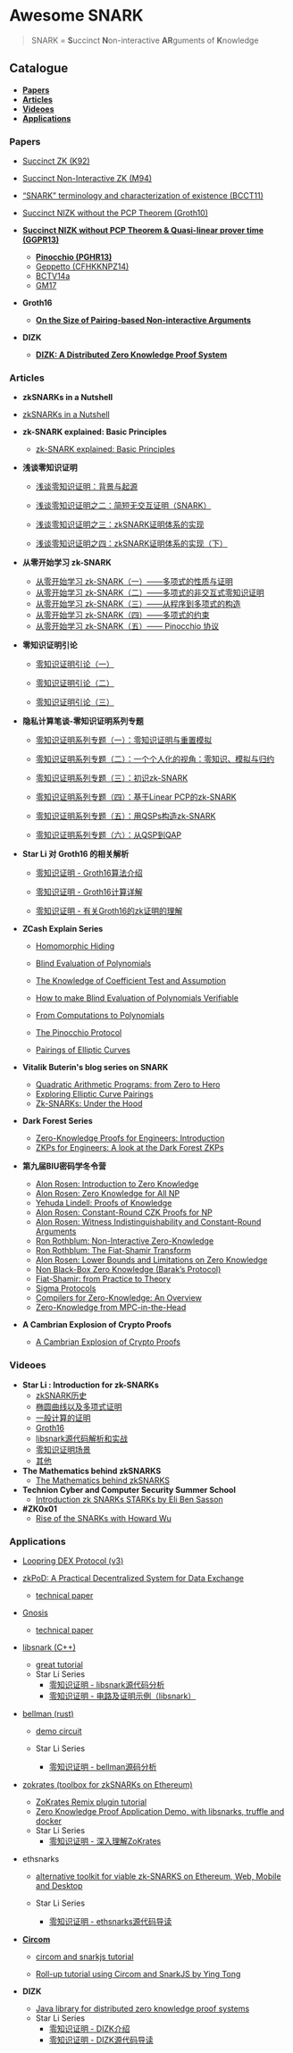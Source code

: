 # Awesome SNARK

> SNARK = **S**uccinct **N**on-interactive **AR**guments of **K**nowledge

## Catalogue

- [**Papers**](#Papers)
- [**Articles**](#Articles)
- [**Videoes**](#Videoes)
- [**Applications**](#Applications)

### Papers

- [Succinct ZK (K92)](https://people.csail.mit.edu/vinodv/6892-Fall2013/efficientargs.pdf)
- [Succinct Non-Interactive ZK (M94)](https://projecteuclid.org/download/pdf_1/euclid.lnl/1235415908)
- [“SNARK” terminology and characterization of existence (BCCT11)](https://eprint.iacr.org/2011/443)
- [Succinct NIZK without the PCP Theorem (Groth10)](http://www0.cs.ucl.ac.uk/staff/J.Groth/ShortNIZK.pdf)
- [**Succinct NIZK without PCP Theorem & Quasi-linear prover time (GGPR13)**](https://eprint.iacr.org/2012/215)
  - [**Pinocchio (PGHR13)**](https://eprint.iacr.org/2013/279.pdf)
  - [Geppetto (CFHKKNPZ14)](https://eprint.iacr.org/2014/976)
  - [BCTV14a](https://eprint.iacr.org/2013/879)
  - [GM17](https://eprint.iacr.org/2017/540.pdf)

- **Groth16**
  - [**On the Size of Pairing-based Non-interactive Arguments**](https://eprint.iacr.org/2016/260.pdf)
- **DIZK**
  - [**DIZK: A Distributed Zero Knowledge Proof System**](https://eprint.iacr.org/2018/691.pdf)

### Articles

- **zkSNARKs in a Nutshell**
- [zkSNARKs in a Nutshell](https://chriseth.github.io/notes/articles/zksnarks/zksnarks.pdf)
- **zk-SNARK explained: Basic Principles**
  
  - [zk-SNARK explained: Basic Principles](https://blog.coinfabrik.com/wp-content/uploads/2018/12/zkSNARKexplained.pdf)
- **浅谈零知识证明**

  - [浅谈零知识证明：背景与起源](https://zhuanlan.zhihu.com/p/98077048)

  - [浅谈零知识证明之二：简短无交互证明（SNARK）](https://zhuanlan.zhihu.com/p/150246147)
  - [浅谈零知识证明之三：zkSNARK证明体系的实现](https://zhuanlan.zhihu.com/p/150752963)
  - [浅谈零知识证明之四：zkSNARK证明体系的实现（下）](https://zhuanlan.zhihu.com/p/159003974)
- **从零开始学习 zk-SNARK**

  - [从零开始学习 zk-SNARK（一）——多项式的性质与证明](https://mp.weixin.qq.com/s?__biz=MzIxNjkwODE5NQ==&mid=2247484148&idx=1&sn=7cc0f42d16cdc9dd3ec9aced08b68ee8&chksm=9780aa38a0f7232e5ed8f939f4ef2dd9a6fa8be0514adb552ca0139cbe4815bc2d3804ca70cf&scene=21#wechat_redirect)
  - [从零开始学习 zk-SNARK（二）——多项式的非交互式零知识证明](http://mp.weixin.qq.com/s?__biz=MzIxNjkwODE5NQ==&mid=2247484247&idx=1&sn=f6ebfc82f105b6253f7d3b97ad77dc22&chksm=9780ab9ba0f7228dbd9d63a46b8aeaabc791b833ca9372a74978d0a496c4d4f4083b347b373f&scene=21#wechat_redirect)
  - [从零开始学习 zk-SNARK（三）——从程序到多项式的构造](https://mp.weixin.qq.com/s?__biz=MzIxNjkwODE5NQ==&mid=2247484357&idx=1&sn=c07ab2eab9fc81122f4788418eba2af1&chksm=9780ab09a0f7221f0eb5049da5056bdbe9702a6fc03e3d053ad18ea60e9d75c2037ad545e1a0&scene=21#wechat_redirect)
  - [从零开始学习 zk-SNARK（四）——多项式的约束](https://mp.weixin.qq.com/s?__biz=MzIxNjkwODE5NQ==&mid=2247484591&idx=1&sn=f93a4197ebea256a2d4b428aa0440b71&chksm=9780ac63a0f72575ddb8cad0db4844e441ab17aee870c9f32c4f7716f4297b90b4750784cab7&scene=21#wechat_redirect)
  - [从零开始学习 zk-SNARK（五）—— Pinocchio 协议](https://mp.weixin.qq.com/s?__biz=MzIxNjkwODE5NQ==&mid=2247484672&idx=1&sn=a41bc8436703e8e2bab9ad16634956e5&chksm=9780adcca0f724dadb06f670a9b783c6d50426354e408b3b7a7d7f5d21dddc061c7cc9aa19ac&scene=126&sessionid=1582877142&key=8acab5498f5cdd67ccdcd60cacf7129275858b33cf051cb3d67903d157d9350a31006558d408e9ffe0a1da53f002b6cb74a1b7508974921c75e2814d68a474b1ba4ee891ad6afe73cb35216da65831a8&ascene=1&uin=MjkxMDEwNDIxNg%3D%3D&devicetype=Windows+10&version=6208006f&lang=zh_CN&exportkey=AWgf%2Bf10pjTA0YsptVykVCg%3D&pass_ticket=eANWZ1i%2FBVe2hlVxaFZlGG9Ldcz1txhiBosrZnI%2FCCsXSH3S0fEMOZdkQFdlShrQ)
- **零知识证明引论**

  - [零知识证明引论（一）](https://mp.weixin.qq.com/s?__biz=MzU5Nzk4MTMwMg==&mid=2247488922&idx=1&sn=a57b852193bfabf709d1db2989223dcc&chksm=fe4a7483c93dfd9591f3382bb3ea5cf00ae93117823c1fa5485aee4bf1c4b638adacb61a35c2&scene=178&cur_album_id=1594821581158055936#rd)

  - [零知识证明引论（二）](https://mp.weixin.qq.com/s?__biz=MzU5Nzk4MTMwMg==&mid=2247490390&idx=1&sn=b700e3bdf0d821871fd9e583cdc8b910&chksm=fe4a7a4fc93df3598498892a67243594eedd64be28c3dab8412f56c0d83d3fc481c73b17f70f&scene=178&cur_album_id=1594821581158055936#rd)
  - [零知识证明引论（三）](https://mp.weixin.qq.com/s/VM7BTUix54NrGrcSKad2-Q)
- **隐私计算笔谈-零知识证明系列专题**

  - [零知识证明系列专题（一）：零知识证明与重置模拟](https://mp.weixin.qq.com/s?__biz=MzU0ODg1NDc1MQ==&mid=2247489786&idx=1&sn=338b316c0368410379c46318cd60ea92&chksm=fbb9964accce1f5c573f3b7cd3fe220da1b9723d0e112a308ed686da1c932f065c0c786cd792&scene=21#wechat_redirect)
  - [零知识证明系列专题（二）：一个个人化的视角：零知识、模拟与归约](https://mp.weixin.qq.com/s?__biz=MzU0ODg1NDc1MQ==&mid=2247489993&idx=1&sn=0657d366530ac21e49d3a9a8083631a9&chksm=fbb99779ccce1e6f5df4c6a22d7de601de883585728788981c49bc5145d422f40d6bbd087cdc&scene=21#wechat_redirect)
  - [零知识证明系列专题（三）：初识zk-SNARK](https://mp.weixin.qq.com/s/cdchHTNIlT88mDZwu2yKxw)
  - [零知识证明系列专题（四）：基于Linear PCP的zk-SNARK](https://mp.weixin.qq.com/s/ZYmzn4-LfUD1o9NtDM8ahQ)
  - [零知识证明系列专题（五）：用QSPs构造zk-SNARK](https://mp.weixin.qq.com/s/ksTFqX99zQDS0ECn7AqDQw)
  
  - [零知识证明系列专题（六）：从QSP到QAP](https://mp.weixin.qq.com/s/kXXdvNhRvsdLpv1UUIACQw)
- **Star Li 对 Groth16 的相关解析**

  - [零知识证明 - Groth16算法介绍](https://mp.weixin.qq.com/s/SguBb5vyAm2Vzht7WKgzug)

  - [零知识证明 - Groth16计算详解](https://mp.weixin.qq.com/s?__biz=MzU5MzMxNTk2Nw==&mid=2247486744&idx=1&sn=26425829ffedf25e9cf2652eb2dd24cd&chksm=fe131c08c964951ee9ce7204425b0f38a15a87e09da9fa44219ca3b53f2572dffe34904f8b60&scene=178&cur_album_id=1458661849167511555#rd)

  - [零知识证明 - 有关Groth16的zk证明的理解](https://mp.weixin.qq.com/s/x1ggw3VplXAIeL87D5bUfw)
- **ZCash Explain Series**

  - [Homomorphic Hiding](https://z.cash/blog/snark-explain)

  - [Blind Evaluation of Polynomials](https://z.cash/blog/snark-explain2)
  - [The Knowledge of Coefficient Test and Assumption](https://z.cash/blog/snark-explain3)
  - [How to make Blind Evaluation of Polynomials Verifiable](https://z.cash/blog/snark-explain4)
  - [From Computations to Polynomials](https://z.cash/blog/snark-explain5)
  - [The Pinocchio Protocol](https://z.cash/blog/snark-explain6)
  - [Pairings of Elliptic Curves](https://z.cash/blog/snark-explain7)
- **Vitalik Buterin's blog series on SNARK**
  - [Quadratic Arithmetic Programs: from Zero to Hero](https://medium.com/@VitalikButerin/quadratic-arithmetic-programs-from-zero-to-hero-f6d558cea649)
  - [Exploring Elliptic Curve Pairings](https://medium.com/@VitalikButerin/exploring-elliptic-curve-pairings-c73c1864e627)
  - [Zk-SNARKs: Under the Hood](https://medium.com/@VitalikButerin/zk-snarks-under-the-hood-b33151a013f6)
- **Dark Forest Series**

  - [Zero-Knowledge Proofs for Engineers: Introduction](https://blog.zkga.me/intro-to-zksnarks)
  - [ZKPs for Engineers: A look at the Dark Forest ZKPs](https://blog.zkga.me/df-init-circuit)
- **第九届BIU密码学冬令营**

  - [Alon Rosen: Introduction to Zero Knowledge](https://mp.weixin.qq.com/s?__biz=MzUzOTAxMjk2OQ==&mid=2247494043&idx=1&sn=0b31475c88222aca181633953c88dc99&chksm=facc539dcdbbda8b897784779af5cc57a92c7bbc834d795c9f0ba5f84dc9e3c2fe85f0881802&scene=21#wechat_redirect)
  - [Alon Rosen: Zero Knowledge for All NP](https://mp.weixin.qq.com/s?__biz=MzUzOTAxMjk2OQ==&mid=2247494091&idx=1&sn=01d79903f502a6ef3aef521abfc46d1c&chksm=facc53cdcdbbdadbd33e15334a96925f231a0c5ec9d5395ee0342684ae2afb9b40493055086d&scene=21#wechat_redirect) 
  - [Yehuda Lindell: Proofs of Knowledge](https://mp.weixin.qq.com/s?__biz=MzUzOTAxMjk2OQ==&mid=2247494131&idx=1&sn=747f7137e8d0303c340c7d98680242c7&chksm=facc53f5cdbbdae3f8dd216b701b0d3ec9104476709c451dbf5ee16c527f983128a50372a74a&scene=21#wechat_redirect) 
  - [Alon Rosen: Constant-Round CZK Proofs for NP](https://mp.weixin.qq.com/s?__biz=MzUzOTAxMjk2OQ==&mid=2247494162&idx=1&sn=66604cd7f3ec72860b2565c24e317a40&chksm=facc5014cdbbd9026b91bf186859e97530786b0c173749a73fd0292f37ffc59870e4be5a7cb2&scene=21#wechat_redirect)
  - [Alon Rosen: Witness Indistinguishability and Constant-Round Arguments](https://mp.weixin.qq.com/s?__biz=MzUzOTAxMjk2OQ==&mid=2247494224&idx=1&sn=90e766fe4b20f8e67131d2e15a9498bc&chksm=facc5056cdbbd940bdce9c9591b7b773e66d28640e7bee82688367a1f04a37b77ea35aaf44fb&scene=21#wechat_redirect)
  - [Ron Rothblum: Non-Interactive Zero-Knowledge](https://mp.weixin.qq.com/s?__biz=MzUzOTAxMjk2OQ==&mid=2247494281&idx=1&sn=e2ddcff1b16569cb8d99d0bdacc5249f&chksm=facc508fcdbbd999dfc229d6c4c967a24ee4e95a8c9f97c264402bb2504a1d90deba27c59618&scene=21#wechat_redirect)
  - [Ron Rothblum: The Fiat-Shamir Transform](https://mp.weixin.qq.com/s?__biz=MzUzOTAxMjk2OQ==&mid=2247494320&idx=1&sn=83c1c90b04b5b0fdf6f55a26ee4a8631&chksm=facc50b6cdbbd9a0507536827d59bf7ea27c9fda4c99894deada0779875c5447a29188e2ef96&scene=21#wechat_redirect) 
  - [Alon Rosen: Lower Bounds and Limitations on Zero Knowledge](https://mp.weixin.qq.com/s/8PRus-sYqWrlysPh1xX1mQ)
  - [Non Black-Box Zero Knowledge (Barak’s Protocol)](https://mp.weixin.qq.com/s/eHYd2ZK06TFV5U8iO6ffIQ)
  - [Fiat-Shamir: from Practice to Theory](https://mp.weixin.qq.com/s/CfHWL_IqSn7cj60qqS-HiQ)
  - [Sigma Protocols](https://mp.weixin.qq.com/s/gfOTE3XC7UR1ZBmbrgVMzg)
  - [Compilers for Zero-Knowledge: An Overview](https://mp.weixin.qq.com/s/_hWgqTm3eywHoV5HIVmhZQ)
  - [Zero-Knowledge from MPC-in-the-Head](https://mp.weixin.qq.com/s/3WbiZcO3t-HaXtmVv_ItfA)
- **A Cambrian Explosion of Crypto Proofs**
  - [A Cambrian Explosion of Crypto Proofs](https://nakamoto.com/cambrian-explosion-of-crypto-proofs/)

### Videoes

- **Star Li : Introduction for zk-SNARKs**
  - [zkSNARK历史](https://www.bilibili.com/video/BV1q741147nq)
  - [椭圆曲线以及多项式证明](https://www.bilibili.com/video/BV1z7411472z/?spm_id_from=333.788.videocard.0)
  - [一般计算的证明](https://www.bilibili.com/video/BV1pT4y1u7gA)
  - [Groth16](https://www.bilibili.com/video/BV1pa4y1e7EY)
  - [libsnark源代码解析和实战](https://www.bilibili.com/video/BV1qA411t7QP)
  - [零知识证明场景](https://www.bilibili.com/video/BV1Gg4y1B7CT)
  - [其他](https://www.bilibili.com/video/BV14e411W7Db)
- **The Mathematics behind zkSNARKS**
  - [The Mathematics behind zkSNARKS](https://www.youtube.com/watch?v=iRQw2RpQAVc&t=2903s&ab_channel=LeastAuthority)
- **Technion Cyber and Computer Security Summer School**
  - [Introduction zk SNARKs STARKs by Eli Ben Sasson](https://www.youtube.com/watch?v=VUN35BC11Qw&ab_channel=Technion)
- **#ZK0x01**
  - [Rise of the SNARKs with Howard Wu](https://www.youtube.com/watch?v=Hig_1ZFbWRM&ab_channel=ZeroKnowledge)

### Applications

- [Loopring DEX Protocol (v3)](https://github.com/Loopring/protocols/blob/master/packages/loopring_v3/DESIGN.md)

- [zkPoD: A Practical Decentralized System for Data Exchange](https://github.com/sec-bit/zkPoD-node)
  
  - [technical paper](https://sec-bit.github.io/zkPoD-node/paper.pdf)
  
- [Gnosis](https://github.com/gnosis)
  
  - [technical paper](https://github.com/gnosis/dex-research/blob/master/dFusion/dfusion.v1.pdf)
  
- [libsnark (C++)](https://github.com/scipr-lab/libsnark)

  - [great tutorial](https://github.com/christianlundkvist/libsnark-tutorial)
  - Star Li Series
    - [零知识证明 - libsnark源代码分析](https://mp.weixin.qq.com/s?__biz=MzU5MzMxNTk2Nw==&mid=2247486482&idx=1&sn=407d59e7fc47de0e929c653ce00eb260&chksm=fe131d02c9649414b27a0684ce950b2a63a84ca9c901f81b7251964befd3388e0f616df5bd4b&scene=21#wechat_redirect)
    - [零知识证明 - 电路及证明示例（libsnark）](https://mp.weixin.qq.com/s?__biz=MzU5MzMxNTk2Nw==&mid=2247486944&idx=1&sn=afafb5d81ff3317e4b98b669b12f837a&chksm=fe131cf0c96495e6223f41da2ad730e10c52c62c1ac1fc599fdde3b6e77251c5be4bb0e6469e&scene=21#wechat_redirect)

- [bellman (rust)](https://github.com/zkcrypto/bellman/)

  - [demo circuit](https://github.com/ebfull/bellman-demo)

  - Star Li Series
    - [零知识证明 - bellman源码分析](https://mp.weixin.qq.com/s?__biz=MzU5MzMxNTk2Nw==&mid=2247486293&idx=1&sn=f742b0df7f65384d9812a2b4c5ced561&chksm=fe131a45c9649353cce6b2de9fa63322f97f384ca6da2bce79f97afa6d8b8c193a76575cc1e8&scene=21#wechat_redirect)

- [zokrates (toolbox for zkSNARKs on Ethereum)](https://github.com/Zokrates/ZoKrates)

  - [ZoKrates Remix plugin tutorial](https://medium.com/coinmonks/zokrates-zksnarks-on-ethereum-made-easy-8022300f8ba6)
  - [Zero Knowledge Proof Application Demo, with libsnarks, truffle and docker](https://medium.com/hackernoon/zero-knowledge-proof-application-demo-2a457cfc73c1)
  - Star Li Series
    - [零知识证明 - 深入理解ZoKrates](https://mp.weixin.qq.com/s?__biz=MzU5MzMxNTk2Nw==&mid=2247486383&idx=1&sn=4b11dcdc3451809e9fffad517b7435d2&chksm=fe131abfc96493a9a14d452e64cd23d6343c6de9515c6108d061c817b703c8b1aa8760c81bd7&scene=21#wechat_redirect)

- ethsnarks

  - [alternative toolkit for viable zk-SNARKS on Ethereum, Web, Mobile and Desktop](https://github.com/HarryR/ethsnarks)

  - Star Li Series
    - [零知识证明 - ethsnarks源代码导读](https://mp.weixin.qq.com/s?__biz=MzU5MzMxNTk2Nw==&mid=2247486501&idx=1&sn=60b298472e4df5f149c43518d6c4f212&chksm=fe131d35c9649423f917bd6b90d515a997d865c5e78359e425b4434e501c19c6f0264ebd69f3&scene=21#wechat_redirect)

- [**Circom**](https://github.com/iden3/circom)
  
  - [circom and snarkjs tutorial](https://github.com/iden3/circom/blob/master/TUTORIAL.md)
  
  - [Roll-up tutorial using Circom and SnarkJS by Ying Tong](https://github.com/therealyingtong/roll_up_circom_tutorial)
  
- **DIZK**
  - [Java library for distributed zero knowledge proof systems](https://github.com/scipr-lab/dizk)
  - Star Li Series
    - [零知识证明 - DIZK介绍](https://mp.weixin.qq.com/s?__biz=MzU5MzMxNTk2Nw==&mid=2247486889&idx=1&sn=c924a84b8d553ef30218299d236ff815&chksm=fe131cb9c96495afd97284a121fa7c78e43efc4d624d37ed5cb78d74e2a51c3f91336e2029ef&scene=21#wechat_redirect)
    - [零知识证明 - DIZK源代码导读](https://mp.weixin.qq.com/s?__biz=MzU5MzMxNTk2Nw==&mid=2247486906&idx=1&sn=de778eea6bf4b2781cad42df54d5b72c&chksm=fe131caac96495bc31a71186ca0cd36defffc43c92ee0d87e96d204558cfa86cb8f26887ca4e&scene=21#wechat_redirect)
    
      